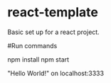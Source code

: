 # react-template

Basic set up for a react project.

#Run commands

npm install
npm start

"Hello World!" on localhost:3333